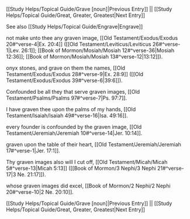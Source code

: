 [[Study Helps/Topical Guide/Grave [noun]|Previous Entry]]  ||  [[Study Helps/Topical Guide/Great, Greater, Greatest|Next Entry]]

 See also [[Study Helps/Topical Guide/Engrave|Engrave]]

 not make unto thee any graven image, [[Old Testament/Exodus/Exodus 20#^verse-4|Ex. 20:4]] ([[Old Testament/Leviticus/Leviticus 26#^verse-1|Lev. 26:1]]; [[Book of Mormon/Mosiah/Mosiah 12#^verse-36|Mosiah 12:36]]; [[Book of Mormon/Mosiah/Mosiah 13#^verse-12|13:12]]).

 onyx stones, and grave on them the names, [[Old Testament/Exodus/Exodus 28#^verse-9|Ex. 28:9]] ([[Old Testament/Exodus/Exodus 39#^verse-6|39:6]]).

 Confounded be all they that serve graven images, [[Old Testament/Psalms/Psalms 97#^verse-7|Ps. 97:7]].

 I have graven thee upon the palms of my hands, [[Old Testament/Isaiah/Isaiah 49#^verse-16|Isa. 49:16]].

 every founder is confounded by the graven image, [[Old Testament/Jeremiah/Jeremiah 10#^verse-14|Jer. 10:14]].

 graven upon the table of their heart, [[Old Testament/Jeremiah/Jeremiah 17#^verse-1|Jer. 17:1]].

 Thy graven images also will I cut off, [[Old Testament/Micah/Micah 5#^verse-13|Micah 5:13]] ([[Book of Mormon/3 Nephi/3 Nephi 21#^verse-17|3 Ne. 21:17]]).

 whose graven images did excel, [[Book of Mormon/2 Nephi/2 Nephi 20#^verse-10|2 Ne. 20:10]].

[[Study Helps/Topical Guide/Grave [noun]|Previous Entry]]  ||  [[Study Helps/Topical Guide/Great, Greater, Greatest|Next Entry]]
